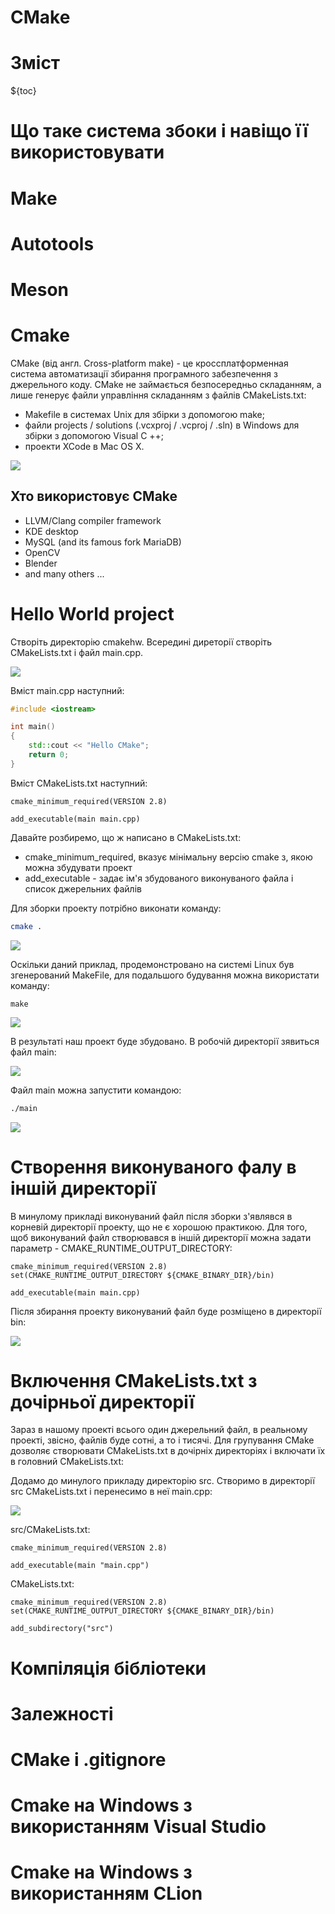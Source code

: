 # CMake

# Зміст

${toc}

# Що таке система збоки і навіщо її використовувати

# Make

# Autotools

# Meson

# Cmake

CMake (від англ. Cross-platform make) - це кроссплатформенная система автоматизації збирання програмного забезпечення з джерельного коду. CMake не займається безпосередньо складанням, а лише генерує файли управління складанням з файлів CMakeLists.txt:

- Makefile в системах Unix для збірки з допомогою make;
- файли projects / solutions (.vcxproj / .vcproj / .sln) в Windows для збірки з допомогою Visual C ++;
- проекти XCode в Mac OS X.

![](../resources/img/cmake/img-1.jpeg)

## Хто використовує CMake

- LLVM/Clang compiler framework
- KDE desktop
- MySQL (and its famous fork MariaDB)
- OpenCV
- Blender
- and many others ...

# Hello World project

Створіть директорію cmakehw. Всередині диреторії створіть CMakeLists.txt і файл main.cpp.

![](../resources/img/cmake/img-2.png)

Вміст main.cpp наступний:

```cpp
#include <iostream>

int main()
{
    std::cout << "Hello CMake";
    return 0;
}
```

Вміст CMakeLists.txt наступний:

```
cmake_minimum_required(VERSION 2.8)

add_executable(main main.cpp)
```

Давайте розбиремо, що ж написано в CMakeLists.txt:
- cmake_minimum_required, вказує мінімальну версію cmake з, якою можна збудувати проект
- add_executable - задає ім'я збудованого виконуваного файла і список джерельних файлів

Для зборки проекту потрібно виконати команду:

```bash
cmake .
```

![](../resources/img/cmake/img-3.png)

Оскільки даний приклад, продемонстровано на системі Linux був згенерований MakeFile, для подальшого будування можна використати команду:
```
make
```

![](../resources/img/cmake/img-4.png)

В результаті наш проект буде збудовано. В робочій директорії зявиться файл main:

![](../resources/img/cmake/img-5.png)

Файл main можна запустити командою:

```bash
./main
```

![](../resources/img/cmake/img-6.png)


# Створення виконуваного фалу в іншій директорії

В минулому прикладі виконуваний файл після зборки з'являвся в корневій директорії проекту, що не є хорошою практикою. Для того, щоб виконуваний файл створювався в іншій директорії можна задати параметр - CMAKE_RUNTIME_OUTPUT_DIRECTORY:

```
cmake_minimum_required(VERSION 2.8)
set(CMAKE_RUNTIME_OUTPUT_DIRECTORY ${CMAKE_BINARY_DIR}/bin)

add_executable(main main.cpp)
```

Після збирання проекту виконуваний файл буде розміщено в директорії bin:

![](../resources/img/cmake/img-7.png)

# Включення CMakeLists.txt з дочірньої директорії

Зараз в нашому проекті всього один джерельний файл, в реальному проекті, звісно, файлів буде сотні, а то і тисячі. Для групування CMake дозволяє створювати CMakeLists.txt в дочірніх директоріях і включати їх в головний CMakeLists.txt:

Додамо до минулого прикладу директорію src. Створимо в директорії src CMakeLists.txt і перенесимо в неї main.cpp:

![](../resources/img/cmake/img-8.png)

src/CMakeLists.txt:
```
cmake_minimum_required(VERSION 2.8)

add_executable(main "main.cpp")
```

CMakeLists.txt:
```
cmake_minimum_required(VERSION 2.8)
set(CMAKE_RUNTIME_OUTPUT_DIRECTORY ${CMAKE_BINARY_DIR}/bin)

add_subdirectory("src")
```

# Компіляція бібліотеки

# Залежності

# CMake і .gitignore

# Cmake на Windows з використанням Visual Studio

# Cmake на Windows з використанням CLion